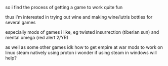 so i find the process of getting a game to work quite fun

thus i'm interested in trying out wine and making wine/lutris bottles for
several games


especially mods of games i like, eg 
twisted insurrection (tiberian sun)
and 
mental omega (red alert 2/YR)

as well as some other games
idk how to get empire at war mods to work on linux steam natively using 
proton
i wonder if using steam in windows will help?
